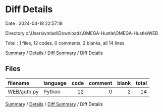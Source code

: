 # Diff Details

Date : 2024-04-18 22:57:18

Directory c:\\Users\\vmlad\\Downloads\\OMEGA-Hustle\\OMEGA-Hustle\\WEB

Total : 1 files,  12 codes, 0 comments, 2 blanks, all 14 lines

[Summary](results.md) / [Details](details.md) / [Diff Summary](diff.md) / Diff Details

## Files
| filename | language | code | comment | blank | total |
| :--- | :--- | ---: | ---: | ---: | ---: |
| [WEB/auth.py](/WEB/auth.py) | Python | 12 | 0 | 2 | 14 |

[Summary](results.md) / [Details](details.md) / [Diff Summary](diff.md) / Diff Details